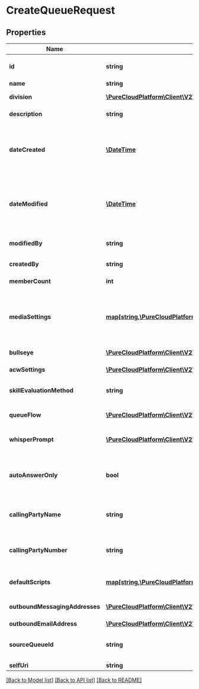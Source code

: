 # CreateQueueRequest

## Properties
Name | Type | Description | Notes
------------ | ------------- | ------------- | -------------
**id** | **string** | The globally unique identifier for the object. | [optional] 
**name** | **string** | The queue name | 
**division** | [**\PureCloudPlatform\Client\V2\Model\WritableDivision**](WritableDivision.md) | The division to which this entity belongs. | [optional] 
**description** | **string** | The queue description. | [optional] 
**dateCreated** | [**\DateTime**](\DateTime.md) | The date the queue was created. Date time is represented as an ISO-8601 string. For example: yyyy-MM-ddTHH:mm:ss.SSSZ | [optional] 
**dateModified** | [**\DateTime**](\DateTime.md) | The date of the last modification to the queue. Date time is represented as an ISO-8601 string. For example: yyyy-MM-ddTHH:mm:ss.SSSZ | [optional] 
**modifiedBy** | **string** | The ID of the user that last modified the queue. | [optional] 
**createdBy** | **string** | The ID of the user that created the queue. | [optional] 
**memberCount** | **int** | The number of users in the queue. | [optional] 
**mediaSettings** | [**map[string,\PureCloudPlatform\Client\V2\Model\MediaSetting]**](MediaSetting.md) | The media settings for the queue. Valid key values: CALL, CALLBACK, CHAT, EMAIL, MESSAGE, SOCIAL_EXPRESSION, VIDEO_COMM | [optional] 
**bullseye** | [**\PureCloudPlatform\Client\V2\Model\Bullseye**](Bullseye.md) | The bulls-eye settings for the queue. | [optional] 
**acwSettings** | [**\PureCloudPlatform\Client\V2\Model\AcwSettings**](AcwSettings.md) | The ACW settings for the queue. | [optional] 
**skillEvaluationMethod** | **string** | The skill evaluation method to use when routing conversations. | [optional] 
**queueFlow** | [**\PureCloudPlatform\Client\V2\Model\DomainEntityRef**](DomainEntityRef.md) | The in-queue flow to use for conversations waiting in queue. | [optional] 
**whisperPrompt** | [**\PureCloudPlatform\Client\V2\Model\DomainEntityRef**](DomainEntityRef.md) | The prompt used for whisper on the queue, if configured. | [optional] 
**autoAnswerOnly** | **bool** | Specifies whether the configured whisper should play for all ACD calls, or only for those which are auto-answered. | [optional] 
**callingPartyName** | **string** | The name to use for caller identification for outbound calls from this queue. | [optional] 
**callingPartyNumber** | **string** | The phone number to use for caller identification for outbound calls from this queue. | [optional] 
**defaultScripts** | [**map[string,\PureCloudPlatform\Client\V2\Model\Script]**](Script.md) | The default script Ids for the communication types. | [optional] 
**outboundMessagingAddresses** | [**\PureCloudPlatform\Client\V2\Model\QueueMessagingAddresses**](QueueMessagingAddresses.md) | The messaging addresses for the queue. | [optional] 
**outboundEmailAddress** | [**\PureCloudPlatform\Client\V2\Model\QueueEmailAddress**](QueueEmailAddress.md) |  | [optional] 
**sourceQueueId** | **string** | The id of an existing queue to copy the settings from when creating a new queue. | [optional] 
**selfUri** | **string** | The URI for this object | [optional] 

[[Back to Model list]](../README.md#documentation-for-models) [[Back to API list]](../README.md#documentation-for-api-endpoints) [[Back to README]](../README.md)


